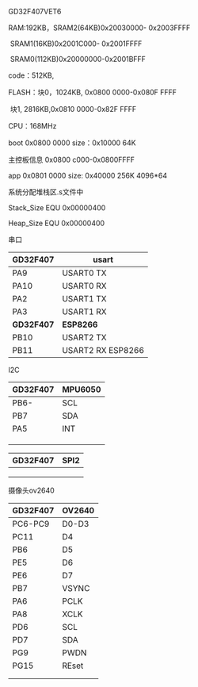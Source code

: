 GD32F407VET6

RAM:192KB，SRAM2(64KB)0x20030000- 0x2003FFFF

​						SRAM1(16KB)0x2001C000- 0x2001FFFF

​						SRAM0(112KB)0x20000000-0x2001BFFF

code：512KB, 

FLASH：块0，1024KB, 0x0800 0000-0x080F FFFF

​				块1, 2816KB,0x0810 0000-0x82F FFFF

CPU：168MHz



boot   0x0800 0000    size：0x10000    64K

主控板信息 0x0800 c000-0x0800FFFF

app    0x0801 0000	size:  0x40000      256K  4096*64



系统分配堆栈区.s文件中

Stack_Size      EQU     0x00000400

Heap_Size       EQU     0x00000400



串口

| GD32F407     | usart               |
| ------------ | ------------------- |
| PA9          | USART0 TX           |
| PA10         | USART0 RX           |
| PA2          | USART1 TX           |
| PA3          | USART1 RX           |
| **GD32F407** | **ESP8266**         |
| PB10         | USART2 TX           |
| PB11         | USART2 RX   ESP8266 |

I2C

| GD32F407 | MPU6050 |
| -------- | ------- |
| PB6-     | SCL     |
| PB7      | SDA     |
| PA5      | INT     |
|          |         |
|          |         |
|          |         |



| GD32F407 | SPI2 |
| -------- | ---- |
|          |      |
|          |      |
|          |      |

摄像头ov2640

| GD32F407 | OV2640 |
| -------- | ------ |
| PC6-PC9  | D0-D3  |
| PC11     | D4     |
| PB6      | D5     |
| PE5      | D6     |
| PE6      | D7     |
| PB7      | VSYNC  |
| PA6      | PCLK   |
| PA8      | XCLK   |
| PD6      | SCL    |
| PD7      | SDA    |
| PG9      | PWDN   |
| PG15     | REset  |
|          |        |
|          |        |

